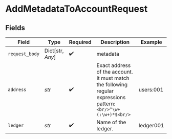 # AddMetadataToAccountRequest


## Fields

| Field                                                                                                        | Type                                                                                                         | Required                                                                                                     | Description                                                                                                  | Example                                                                                                      |
| ------------------------------------------------------------------------------------------------------------ | ------------------------------------------------------------------------------------------------------------ | ------------------------------------------------------------------------------------------------------------ | ------------------------------------------------------------------------------------------------------------ | ------------------------------------------------------------------------------------------------------------ |
| `request_body`                                                                                               | Dict[str, *Any*]                                                                                             | :heavy_check_mark:                                                                                           | metadata                                                                                                     |                                                                                                              |
| `address`                                                                                                    | *str*                                                                                                        | :heavy_check_mark:                                                                                           | Exact address of the account. It must match the following regular expressions pattern:<br/>```<br/>^\w+(:\w+)*$<br/>```<br/> | users:001                                                                                                    |
| `ledger`                                                                                                     | *str*                                                                                                        | :heavy_check_mark:                                                                                           | Name of the ledger.                                                                                          | ledger001                                                                                                    |